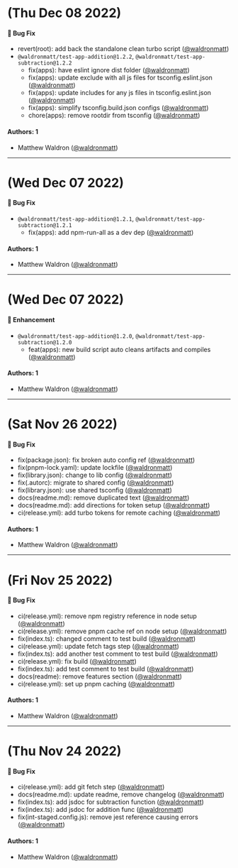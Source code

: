 # (Thu Dec 08 2022)

#### 🐛 Bug Fix

- revert(root): add back the standalone clean turbo script ([@waldronmatt](https://github.com/waldronmatt))
- `@waldronmatt/test-app-addition@1.2.2`, `@waldronmatt/test-app-subtraction@1.2.2`
  - fix(apps): have eslint ignore dist folder ([@waldronmatt](https://github.com/waldronmatt))
  - fix(apps): update exclude with all js files for tsconfig.eslint.json ([@waldronmatt](https://github.com/waldronmatt))
  - fix(apps): update includes for any js files in tsconfig.eslint.json ([@waldronmatt](https://github.com/waldronmatt))
  - fix(apps): simplify tsconfig.build.json configs ([@waldronmatt](https://github.com/waldronmatt))
  - chore(apps): remove rootdir from tsconfig ([@waldronmatt](https://github.com/waldronmatt))

#### Authors: 1

- Matthew Waldron ([@waldronmatt](https://github.com/waldronmatt))

---

# (Wed Dec 07 2022)

#### 🐛 Bug Fix

- `@waldronmatt/test-app-addition@1.2.1`, `@waldronmatt/test-app-subtraction@1.2.1`
  - fix(apps): add npm-run-all as a dev dep ([@waldronmatt](https://github.com/waldronmatt))

#### Authors: 1

- Matthew Waldron ([@waldronmatt](https://github.com/waldronmatt))

---

# (Wed Dec 07 2022)

#### 🚀 Enhancement

- `@waldronmatt/test-app-addition@1.2.0`, `@waldronmatt/test-app-subtraction@1.2.0`
  - feat(apps): new build script auto cleans artifacts and compiles ([@waldronmatt](https://github.com/waldronmatt))

#### Authors: 1

- Matthew Waldron ([@waldronmatt](https://github.com/waldronmatt))

---

# (Sat Nov 26 2022)

#### 🐛 Bug Fix

- fix(package.json): fix broken auto config ref ([@waldronmatt](https://github.com/waldronmatt))
- fix(pnpm-lock.yaml): update lockfile ([@waldronmatt](https://github.com/waldronmatt))
- fix(library.json): change to lib config ([@waldronmatt](https://github.com/waldronmatt))
- fix(.autorc): migrate to shared config ([@waldronmatt](https://github.com/waldronmatt))
- fix(library.json): use shared tsconfig ([@waldronmatt](https://github.com/waldronmatt))
- docs(readme.md): remove duplicated text ([@waldronmatt](https://github.com/waldronmatt))
- docs(readme.md): add directions for token setup ([@waldronmatt](https://github.com/waldronmatt))
- ci(release.yml): add turbo tokens for remote caching ([@waldronmatt](https://github.com/waldronmatt))

#### Authors: 1

- Matthew Waldron ([@waldronmatt](https://github.com/waldronmatt))

---

# (Fri Nov 25 2022)

#### 🐛 Bug Fix

- ci(release.yml): remove npm registry reference in node setup ([@waldronmatt](https://github.com/waldronmatt))
- ci(release.yml): remove pnpm cache ref on node setup ([@waldronmatt](https://github.com/waldronmatt))
- fix(index.ts): changed comment to test build ([@waldronmatt](https://github.com/waldronmatt))
- ci(release.yml): update fetch tags step ([@waldronmatt](https://github.com/waldronmatt))
- fix(index.ts): add another test comment to test build ([@waldronmatt](https://github.com/waldronmatt))
- ci(release.yml): fix build ([@waldronmatt](https://github.com/waldronmatt))
- fix(index.ts): add test comment to test build ([@waldronmatt](https://github.com/waldronmatt))
- docs(readme): remove features section ([@waldronmatt](https://github.com/waldronmatt))
- ci(release.yml): set up pnpm caching ([@waldronmatt](https://github.com/waldronmatt))

#### Authors: 1

- Matthew Waldron ([@waldronmatt](https://github.com/waldronmatt))

---

# (Thu Nov 24 2022)

#### 🐛 Bug Fix

- ci(release.yml): add git fetch step ([@waldronmatt](https://github.com/waldronmatt))
- docs(readme.md): update readme, remove changelog ([@waldronmatt](https://github.com/waldronmatt))
- fix(index.ts): add jsdoc for subtraction function ([@waldronmatt](https://github.com/waldronmatt))
- fix(index.ts): add jsdoc for addition func ([@waldronmatt](https://github.com/waldronmatt))
- fix(int-staged.config.js): remove jest reference causing errors ([@waldronmatt](https://github.com/waldronmatt))

#### Authors: 1

- Matthew Waldron ([@waldronmatt](https://github.com/waldronmatt))
